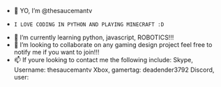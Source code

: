 - 👋 YO, I’m @thesaucemantv
-     I LOVE CODING IN PYTHON AND PLAYING MINECRAFT :D
- 🌱 I’m currently learning python, javascript, ROBOTICS!!!
- 💞️ I’m looking to collaborate on any gaming design project feel free to notify me if you want to join!!!
- 📫 If youre looking to contact me the following include:
Skype, Username: thesaucemantv
Xbox, gamertag: deadender3792
Discord, user:
<!---
thesaucemantv/thesaucemantv is a ✨ special ✨ repository because its `README.md` (this file) appears on your GitHub profile.
You can click the Preview link to take a look at your changes.
--->
